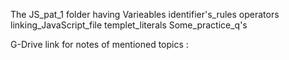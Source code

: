 The JS_pat_1 folder having
Varieables
identifier's_rules
operators
linking_JavaScript_file
templet_literals
Some_practice_q's

 G-Drive link for notes of mentioned topics : 
